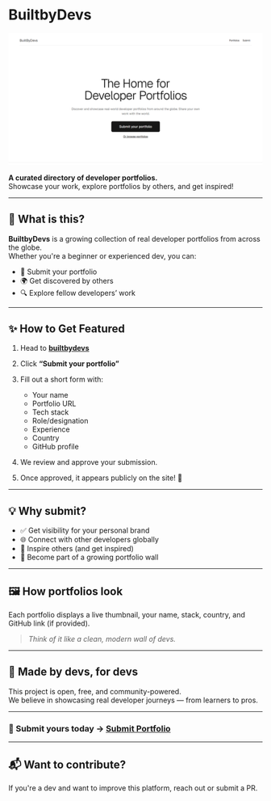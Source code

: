 # BuiltbyDevs

![alt text](image-1.png)

**A curated directory of developer portfolios.**  
Showcase your work, explore portfolios by others, and get inspired!

---

## 🌟 What is this?

**BuiltbyDevs** is a growing collection of real developer portfolios from across the globe.  
Whether you're a beginner or experienced dev, you can:

- 📮 Submit your portfolio
- 🌍 Get discovered by others
- 🔍 Explore fellow developers’ work

---

## ✨ How to Get Featured

1. Head to [**builtbydevs**](https://builtbydevs.vercel.app)
2. Click **“Submit your portfolio”**
3. Fill out a short form with:
   - Your name
   - Portfolio URL
   - Tech stack
   - Role/designation
   - Experience
   - Country
   - GitHub profile

4. We review and approve your submission.
5. Once approved, it appears publicly on the site! 🎉

---

## 💡 Why submit?

- ✅ Get visibility for your personal brand
- 🌐 Connect with other developers globally
- 🧠 Inspire others (and get inspired)
- 📁 Become part of a growing portfolio wall

---

## 🖼️ How portfolios look

Each portfolio displays a live thumbnail, your name, stack, country, and GitHub link (if provided).

> *Think of it like a clean, modern wall of devs.*

---

## 🙌 Made by devs, for devs

This project is open, free, and community-powered.  
We believe in showcasing real developer journeys — from learners to pros.

---

### 📣 Submit yours today → [Submit Portfolio](https://builtbydevs.vercel.app/portfolio/submit)

---

## 📬 Want to contribute?

If you're a dev and want to improve this platform, reach out or submit a PR.

